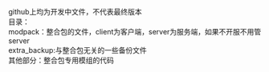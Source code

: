 github上均为开发中文件，不代表最终版本  
目录：  
modpack：整合包的文件，client为客户端，server为服务端，如果不开服不用管server  
extra_backup:与整合包无关的一些备份文件  
其他部分：整合包专用模组的代码  
